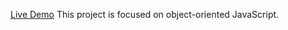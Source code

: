 [Live Demo](https://dereakif.github.io/mywatchlist/)
This project is focused on object-oriented JavaScript.
